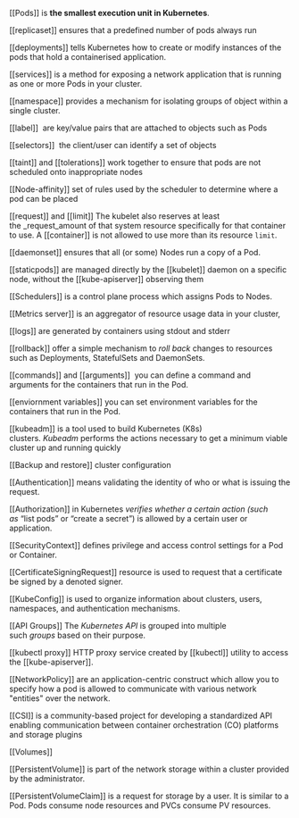 [[Pods]] is **the smallest execution unit in Kubernetes**.

[[replicaset]]  ensures that a predefined number of pods always run

[[deployments]] tells Kubernetes how to create or modify instances of the pods that hold a containerised application.

[[services]] is a method for exposing a network application that is running as one or more Pods in your cluster.

[[namespace]] provides a mechanism for isolating groups of object within a single cluster.

[[label]]  are key/value pairs that are attached to objects such as Pods

[[selectors]]  the client/user can identify a set of objects

[[taint]] and [[tolerations]] work together to ensure that pods are not scheduled onto inappropriate nodes

[[Node-affinity]] set of rules used by the scheduler to determine where a pod can be placed

[[request]] and [[limit]] The kubelet also reserves at least the _request_amount of that system resource specifically for that container to use. A [[container]] is not allowed to use more than its resource `limit`.

[[daemonset]] ensures that all (or some) Nodes run a copy of a Pod.

[[staticpods]]  are managed directly by the [[kubelet]] daemon on a specific node, without the [[kube-apiserver]] observing them

[[Schedulers]] is a control plane process which assigns Pods to Nodes. 

[[Metrics server]] is an aggregator of resource usage data in your cluster,

[[logs]] are generated by containers using stdout and stderr

[[rollback]] offer a simple mechanism to _roll back_ changes to resources such as Deployments, StatefulSets and DaemonSets.

[[commands]] and [[arguments]]  you can define a command and arguments for the containers that run in the Pod.

[[enviornment variables]] you can set environment variables for the containers that run in the Pod.

[[kubeadm]] is a tool used to build Kubernetes (K8s) clusters. _Kubeadm_ performs the actions necessary to get a minimum viable cluster up and running quickly

[[Backup and restore]] cluster configuration

[[Authentication]] means validating the identity of who or what is issuing the request.

[[Authorization]]  in Kubernetes _verifies whether a certain action (such as_ “list pods” or “create a secret”) is allowed by a certain user or application.

[[SecurityContext]] defines privilege and access control settings for a Pod or Container.

[[CertificateSigningRequest]] resource is used to request that a certificate be signed by a denoted signer.

[[KubeConfig]] is used to organize information about clusters, users, namespaces, and authentication mechanisms.

[[API Groups]] The _Kubernetes API_ is grouped into multiple such _groups_ based on their purpose.

[[kubectl proxy]] HTTP proxy service created by [[kubectl]] utility to access the [[kube-apiserver]].

[[NetworkPolicy]] are an application-centric construct which allow you to specify how a pod is allowed to communicate with various network "entities"  over the network.

[[CSI]] is a community-based project for developing a standardized API enabling communication between container orchestration (CO) platforms and storage plugins

[[Volumes]] 

[[PersistentVolume]] is part of the network storage within a cluster provided by the administrator.

[[PersistentVolumeClaim]] is a request for storage by a user. It is similar to a Pod. Pods consume node resources and PVCs consume PV resources. 
